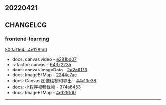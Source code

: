 ## 20220421

## CHANGELOG

### frontend-learning

[500af1e4...4e1291d0](https://github.com/zhbhun/frontend-learning/compare/500af1e4...4e1291d0)

* docs: canvas video - [e281bd07](https://github.com/zhbhun/frontend-learning/commit/e281bd078718bb747b315ffb74021b6f73d2bcef)
* rafactor: canvas - [64372235](https://github.com/zhbhun/frontend-learning/commit/64372235c6c0129a37c25c9e38ce77671400857d)
* docs: canvas ImageData - [2d2c6128](https://github.com/zhbhun/frontend-learning/commit/2d2c6128283d39537f9af0bcad4a6ce618bb9687)
* docs: ImageBitMap - [2244c7ac](https://github.com/zhbhun/frontend-learning/commit/2244c7aca6af4f057dd3b1d45a355323d0d01530)
* docs: Canvas 图像绘制和导出 - [44c13e38](https://github.com/zhbhun/frontend-learning/commit/44c13e387553723a63e96a4781b62bb4e4fe6831)
* docs: 小程序视频截帧 - [374a6453](https://github.com/zhbhun/frontend-learning/commit/374a6453638eaadd7b72f49f4e4c5b799bbbb8b9)
* docs: ImageBitMap - [4e1291d0](https://github.com/zhbhun/frontend-learning/commit/4e1291d00eacc008893760ebd9ec190816e64683)

---

